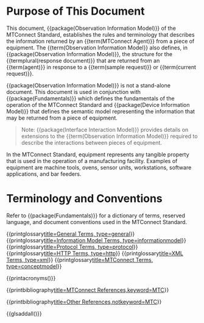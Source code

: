# Purpose of This Document

This document, {{package(Observation Information Model)}} of the MTConnect Standard, establishes the rules and terminology that describes the information returned by an {{term(MTConnect Agent)}} from a piece of equipment.  The {{term(Observation Information Model}} also defines, in {{package(Observation Information Model)}}, the structure for the {{termplural(response document)}} that are returned from an {{term(agent)}} in response to a {{term(sample request)}} or {{term(current request)}}.  

{{package(Observation Information Model)}} is not a stand-alone document.   This document is used in conjunction with {{package(Fundamentals)}}  which defines the fundamentals of the operation of the MTConnect Standard and {{package(Device Information Model)}} that defines the semantic model representing the information that may be returned from a piece of equipment.

> Note: {{package(Interface Interaction Model)}} provides details on extensions to the {{term(Observation Information Model)}} required to describe the interactions between pieces of equipment.

In the MTConnect Standard, equipment represents any tangible property that is used in the operation of a manufacturing facility.  Examples of equipment are machine tools, ovens, sensor units, workstations, software applications, and bar feeders.

# Terminology and Conventions

Refer to {{package(Fundamentals)}} for a dictionary of terms, reserved language, and document conventions used in the MTConnect Standard.

{{printglossary[title=General Terms, type=general]()}}
{{printglossary[title=Information Model Terms, type=informationmodel]()}}
{{printglossary[title=Protocol Terms, type=protocol]()}}
{{printglossary[title=HTTP Terms, type=http]()}}
{{printglossary[title=XML Terms, type=xml]()}}
{{printglossary[title=MTConnect Terms, type=conceptmodel]()}}

{{printacronyms()}}

{{printbibliography[title=MTConnect References,keyword=MTC]()}}

{{printbibliography[title=Other References,notkeyword=MTC]()}}

{{glsaddall()}}